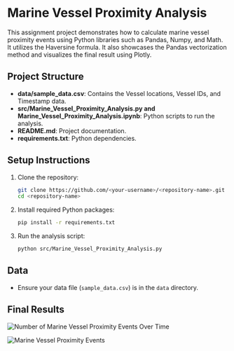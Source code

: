 
# Marine Vessel Proximity Analysis

This assignment project demonstrates how to calculate marine vessel proximity events using Python libraries such as Pandas, Numpy, and Math. It utilizes the Haversine formula. It also showcases the Pandas vectorization method and visualizes the final result using Plotly.

## Project Structure

- **data/sample_data.csv**: Contains the Vessel locations, Vessel IDs, and Timestamp data.
- **src/Marine_Vessel_Proximity_Analysis.py and Marine_Vessel_Proximity_Analysis.ipynb**: Python scripts to run the analysis.
- **README.md**: Project documentation.
- **requirements.txt**: Python dependencies.

## Setup Instructions

1. Clone the repository:

    ```bash
    git clone https://github.com/<your-username>/<repository-name>.git
    cd <repository-name>
    ```

2. Install required Python packages:

    ```bash
    pip install -r requirements.txt
    ```

3. Run the analysis script:

    ```bash
    python src/Marine_Vessel_Proximity_Analysis.py
    ```
    
## Data

- Ensure your data file (`sample_data.csv`) is in the `data` directory.

## Final Results

![Number of Marine Vessel Proximity Events Over Time](https://github.com/prachisarode95/MarineVesselProximityAnalysis/assets/60979131/ead775a2-1192-4645-9a9d-51023d9c59ba)

![Marine Vessel Proximity Events](https://github.com/prachisarode95/MarineVesselProximityAnalysis/assets/60979131/77b3109f-b5cc-4ece-8062-da11137881c8)

